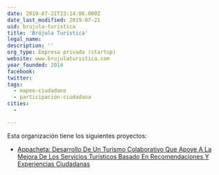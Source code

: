 ```yaml
---
date: 2019-07-21T23:14:06.000Z
date_last_modified: 2019-07-21
uid: brujula-turistica
title: 'Brújula Turística'
legal_name: 
description: ''
org_type: Empresa privada (startup)
website: www.brujulaturistica.com
year_founded: 2014
facebook: 
twitter: 
tags:
  - mapeo-ciudadano
  - participación-ciudadana
cities: 
  - 

---
```


Esta organización tiene los siguientes proyectos:

- [Appacheta: Desarrollo De Un Turismo Colaborativo Que Apoye A La Mejora De Los Servicios Turísticos Basado En Recomendaciones Y Experiencias Ciudadanas](/proyectos/appacheta-desarrollo-de-un-turismo-colaborativo-que-apoye-a-la-mejora-de-los-servicios-turisticos-basado-en-recomendaciones-y-experiencias-ciudadanas)

